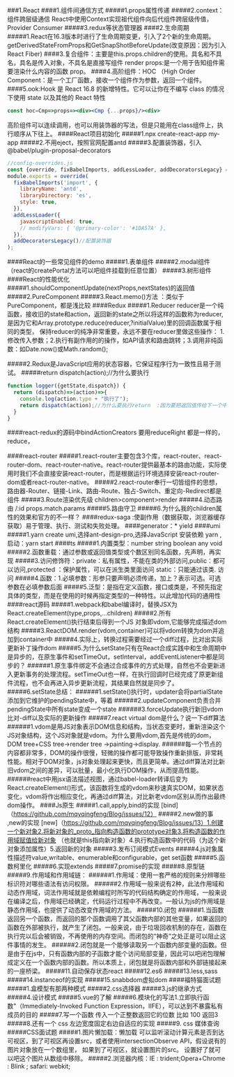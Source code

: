 ###1.React
####1.组件间通信方式
#####1.props属性传递
#####2.context：组件跨层级通信
React中使用Context实现祖代组件向后代组件跨层级传值，Provider Consumer
#####3.redux等状态管理器
####2.生命周期
#####1.React在16.3版本时进行了生命周期变更，引入了2个新的生命周期。getDerivedStateFromProps和GetSnapShotBeforeUpdate(改变原因：因为引入React Fiber)
####3.复合组件：主要是this.props.children的使用。具名和不具名，具名是传入对象，不具名是直接写组件 render props:是一个用于告知组件需要渲染什么内容的函数 prop。
####4.高阶组件：HOC （High Order Component：是一个工厂函数，接收一个组件作为参数，返回一个组件。
####5.ook:Hook 是 React 16.8 的新增特性。它可以让你在不编写 class 的情况下使用 state 以及其他的 React 特性
```jsx harmony
const hoc=Cmp=>props=><div><Cmp {...props}/><div>
```
高阶组件可以连续调用，也可以用装饰器的写法，但是只能用在class组件上，执行顺序从下往上。
####React项目初始化
#####1.npx create-react-app my-app
#####2.不用eject，按照官网配置antd
#####3.配置装饰器，引入 @babel/plugin-proposal-decorators  
```jsx harmony
//config-overrides.js
const {override, fixBabelImports, addLessLoader, addDecoratorsLegacy} = require('customize-cra');
module.exports = override(
  fixBabelImports('import', {
    libraryName: 'antd',
    libraryDirectory: 'es',
    style: true,
  }),
  addLessLoader({
    javascriptEnabled: true,
    // modifyVars: { '@primary-color': '#1DA57A' },
  }),
  addDecoratorsLegacy()//配置装饰器
);

```
####React的一些常见组件的demo
#####1.表单组件
#####2.modal组件（react的createPortal方法可以吧组件挂载到任意位置）
#####3.树形组件
####React的性能优化
#####1.shouldComponentUpdate(nextProps,nextStates)的返回值
#####2.PureComponent
#####3.React.memo()方法 ：类似于PureComponent，都是浅比较
####Redux
#####1.Reducer
reducer是一个纯函数，接收旧的state和action，返回新的state之所以将这样的函数称为reducer,
是因为它和Array.prototype.reduce(reducer,?initialValue)里的回调函数属于相同的类型，
保持reducer的纯净非常重要，永远不要在reducer里做这些操作：
1.修改传入参数；2.执行有副作用的的操作，如API请求和路由跳转；3.调用非纯函数：如Date.now()或Math.random();


#####2.Redux是JavaScript应用的状态容器，它保证程序行为一致性且易于测试。
#####return dispatch(action);//为什么要执行
```javascript
function logger({getState,dispatch}) {
  return (dispatch)=>(action)=>{
    console.log(action.type + "执行了");
    return dispatch(action);//为什么要执行return  :因为要把返回值传给下一个中间件
  }
}
```

####react-redux的源码中bindActionCreators 要用reduceRight  都是一样的，reduce，


####react-router
#####1.react-router主要包含3个库，react-router、react-router-dom、react-router-native。react-router提供最基本的路由功能，实际使用时我们不会直接安装react-router，而是根据运行环境选择安装react-router-dom或者react-router-native。
#####2.react-router奉行一切皆组件的思想，路由器-Router、链接-Link、路由-Route、独占-Switch、重定向-Redirect都是组件
#####3.Route渲染优先级 children>component>render
#####4.动态路由 /:id  props.match.params
#####5.路由守卫
#####6.为什么我的children属性的效果和官方的不一样？
####redux-saga :使副作用（数据获取，浏览器缓存获取）易于管理、执行、测试和失败处理。
####generator：*  yield
####umi
#####1.yarn create umi,选择ant-design-pro,选择JavaScript 安装依赖 yarn ,启动：yarn start
####ts
#####1.内置类型：number string boolean any void
#####2.函数重载：通过参数或返回值类型或个数区别同名函数，先声明，再实现
#####3.访问修饰符：private：私有属性，不能在类的外部访问,public：都可以访问,protected ：保护属性，可以在派生类里面访问 static：只能通过该类. 访问
#####4.函数：1.必填参数：形参只要声明必须传递，加上？表示可选。可选参数在必填参数后面
#####5.泛型：是指在定义函数，接口或类是，不预先指定具体的类型，而是在使用的时候再指定类型的一种特性。以此增加代码的通用性
####react源码
#####1.webpack和babel编译时，替换JSX为React.createElement(type,props,...children)
#####2.所有React.createElement()执行结束后得到一个JS 对象即vdom,它能够完成描述dom结构
#####3.ReactDOM.render(vdom,container)可以将vdom转换为dom并追加到container中
#####4.实际上，转换过程需要经过一个diff过程，比对出实际更新补丁操作dom
#####5.为什么setState只有在React合成实践中和生命周期中是异步的，在原生事件和setTimeOut，setInterval，addEventListener中都是同步的？
######1.原生事件绑定不会通过合成事件的方式处理，自然也不会更新进入更新事务的处理流程。setTimeOut也一样，在执行回调时已经完成了原更新组件流程，也不会再进入异步更新流程，其结果自然就是同步了。
#####6.setState总结：
######1.setState()执行时，updater会将partialState添加到它维护的pendingState中，等着
######2.updateComponent负责合并pendingState中所有state变成一个state
######3.forceUpdate执行新旧vdom比对-diff以及实际的更新操作
#####7.react virtual dom是什么？说一下diff算法
######1.vdom是用JS对象表示DOM信息和结构，当状态变更时，重新渲染这个JS对象结构，这个JS对象就是vdom。为什么要用vdom,首先是传统的dom，DOM tree+CSS tree->render tree ->painting->display.
######每一个节点的内容都非常多，DOM的操作很慢，轻微的操作都可能导致操作重新排版，非常耗性能。相对于DOM对象，js对象处理起来更快，而且更简单。通过diff算法对比新旧vdom之间的差异，可以批量，最小化执行DOM操作，从而提高性能。
######react中用jsx语法描述视图，通过babel-loader转译后变为React.createElement()形式，该函数将生成的vdom来秒速真实DOM，如果状态变化，vdom将作出相应变化，再通过diff算法，对比新老vdom区别从而作出最终dom操作。
####Js原生
#####1.call,apply,bind的实现 [bind]（https://github.com/mqyqingfeng/Blog/issues/12）
#####2.new做的事 ,new的实现 [new]（https://github.com/mqyqingfeng/Blog/issues/13）1.创建一个新对象2.将新对象的_proto_指向构造函数的prototype对象3.将构造函数的作用域赋值给新对象 （也就是this指向新对象）4.执行构造函数中的代码（为这个新对象添加属性）5.返回新的对象
#####3.发布订阅模式Events
#####4.js对象属性描述符value,writable、enumerable和configurable，get set函数
#####5.函数柯里化
#####6.实现extends
#####7.promise的实现
#####8.原型链
#####9.作用域和作用域链：
######1.作用域：使用一套严格的规则来分辨哪些标识符对哪些语法有访问权限。
######2.作用域一般来说有2种，此法作用域和动态作用域，词法作用域就是依赖编程时所写的代码结构确定的作用域，一般来说在编译之后，作用域已经确定，代码运行过程中不再改变。一般认为js的作用域是静态作用域，也提供了动态改变作用域的方法。
#####10.闭包
######1.当函数返回另一个函数，而返回的那个函数调用了其父函数内部的其他变量，如果返回的函数在外部被执行，就产生了闭包。一般来说，由于垃圾回收机制的存在，函数在执行完以后会被销毁，不再使用的内存空间。而闭包的“神奇”之处正是可以阻止这件事情的发生。
######2.闭包就是一个能够读取另一个函数内部变量的函数。但是由于在js中，只有函数内部的子函数才能个访问局部变量，因此可以吧闭包理解成定义在一个函数内部的函数。所以本质上，闭包就是将函数内部和外部链接起来的一座桥梁。
#####11.自动保存状态react
#####12.es6
#####13.less,sass
#####14.instanceof的实现
#####15.snabbdom虚拟dom
####福特猫面试题
#####1.盒模型有那两种模式
#####2.css选择器
#####3.js的继承方式
#####4.设计模式
#####5.vue的了解
#####6.模块化的写法1.立即执行函数"（Immediately-Invoked Function Expression，IIFE），可以达到不暴露私有成员的目的
#####7.写一个函数 传入一个正整数返回它的位数  比如 100 返回3
#####8.还有一个 css 左边宽度固定右边自适应的实现
#####9. css 媒体查询
#####CSS面试题
#####1.图片懒加载：懒加载 可以监听滚动计算元素是否到达可视区，到了可视区再设置src，或者使用intersectionObserve API，假设说有的图片对象放在一个数组里， 如果到了可视区，就设置图片的src。 设置好了就可以吧这个图片从数组中移除。
#####2.浏览器内核：IE : trident;Opera+Chrome : Blink ; safari: webkit;
